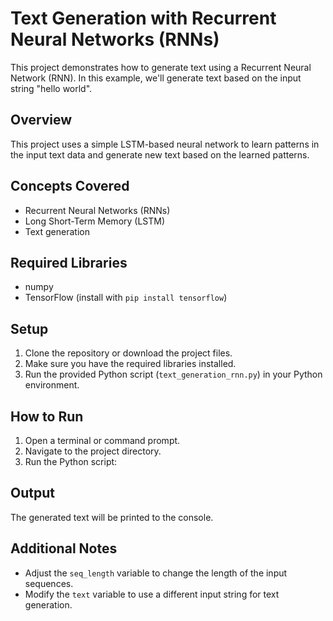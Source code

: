 # Text Generation with Recurrent Neural Networks (RNNs)

This project demonstrates how to generate text using a Recurrent Neural Network (RNN). In this example, we'll generate text based on the input string "hello world".

## Overview

This project uses a simple LSTM-based neural network to learn patterns in the input text data and generate new text based on the learned patterns.

## Concepts Covered

- Recurrent Neural Networks (RNNs)
- Long Short-Term Memory (LSTM)
- Text generation

## Required Libraries

- numpy
- TensorFlow (install with `pip install tensorflow`)

## Setup

1. Clone the repository or download the project files.
2. Make sure you have the required libraries installed.
3. Run the provided Python script (`text_generation_rnn.py`) in your Python environment.

## How to Run

1. Open a terminal or command prompt.
2. Navigate to the project directory.
3. Run the Python script:



## Output

The generated text will be printed to the console.


## Additional Notes

- Adjust the `seq_length` variable to change the length of the input sequences.
- Modify the `text` variable to use a different input string for text generation.


